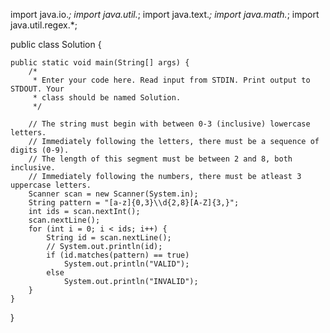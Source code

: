 import java.io.*;
import java.util.*;
import java.text.*;
import java.math.*;
import java.util.regex.*;

public class Solution {

    public static void main(String[] args) {
        /*
         * Enter your code here. Read input from STDIN. Print output to STDOUT. Your
         * class should be named Solution.
         */

        // The string must begin with between 0-3 (inclusive) lowercase letters.
        // Immediately following the letters, there must be a sequence of digits (0-9).
        // The length of this segment must be between 2 and 8, both inclusive.
        // Immediately following the numbers, there must be atleast 3 uppercase letters.
        Scanner scan = new Scanner(System.in);
        String pattern = "[a-z]{0,3}\\d{2,8}[A-Z]{3,}";
        int ids = scan.nextInt();
        scan.nextLine();
        for (int i = 0; i < ids; i++) {
            String id = scan.nextLine();
            // System.out.println(id);
            if (id.matches(pattern) == true)
                System.out.println("VALID");
            else
                System.out.println("INVALID");
        }
    }
}